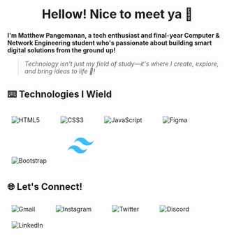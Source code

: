 <h1 align="center">Hellow! Nice to meet ya 👋</h1>

###

**I'm Matthew Pangemanan, a tech enthusiast and final-year Computer & Network Engineering student who's passionate about building smart digital solutions from the ground up!**

> *Technology isn't just my field of study—it's where I create, explore, and bring ideas to life 🚀!*

###

## ⌨️ Technologies I Wield
<div align="left" style="margin-top: 20px; margin-bottom: 20px;">
  <img src="https://cdn.jsdelivr.net/gh/devicons/devicon/icons/html5/html5-original.svg" width="60" height="60" alt="HTML5" style="margin: 10px;"/>
  &nbsp;&nbsp;&nbsp;&nbsp;&nbsp;
  <img src="https://cdn.jsdelivr.net/gh/devicons/devicon/icons/css3/css3-original.svg" width="60" height="60" alt="CSS3" style="margin: 10px;"/>
  &nbsp;&nbsp;&nbsp;&nbsp;&nbsp;
  <img src="https://cdn.jsdelivr.net/gh/devicons/devicon/icons/javascript/javascript-original.svg" width="60" height="60" alt="JavaScript" style="margin: 10px;"/>
  &nbsp;&nbsp;&nbsp;&nbsp;&nbsp;
  <img src="https://cdn.jsdelivr.net/gh/devicons/devicon/icons/figma/figma-original.svg" width="60" height="60" alt="Figma" style="margin: 10px;"/>
  &nbsp;&nbsp;&nbsp;&nbsp;&nbsp;
  <img src="https://cdn.jsdelivr.net/gh/devicons/devicon/icons/bootstrap/bootstrap-original.svg" width="60" height="60" alt="Bootstrap" style="margin: 10px;"/>
  &nbsp;&nbsp;&nbsp;&nbsp;&nbsp;
  <img src="https://raw.githubusercontent.com/devicons/devicon/master/icons/tailwindcss/tailwindcss-plain.svg" width="60" height="60" alt="Tailwind CSS" style="margin: 10px;"/>
</div>

## 🌐 Let's Connect!

<div align="left" style="margin-top: 20px; margin-bottom: 20px;">
  <a href="mailto:matthewpangemanan15@gmail.com" style="text-decoration: none;">
    <img src="https://cdn-icons-png.flaticon.com/512/5968/5968534.png" width="60" height="60" alt="Gmail" style="margin: 10px;"/>
  </a>
  &nbsp;&nbsp;&nbsp;&nbsp;&nbsp;
  <a href="https://www.instagram.com/mattcodes/" style="text-decoration: none;">
    <img src="https://cdn-icons-png.flaticon.com/512/174/174855.png" width="60" height="60" alt="Instagram" style="margin: 10px;"/>
  </a>
  &nbsp;&nbsp;&nbsp;&nbsp;&nbsp;
  <a href="https://twitter.com/hellopassingby" style="text-decoration: none;">
    <img src="https://cdn-icons-png.flaticon.com/512/733/733579.png" width="60" height="60" alt="Twitter" style="margin: 10px;"/>
  </a>
  &nbsp;&nbsp;&nbsp;&nbsp;&nbsp;
  <a href="https://discord.gg/your-invite" style="text-decoration: none;">
    <img src="https://cdn-icons-png.flaticon.com/512/5968/5968756.png" width="60" height="60" alt="Discord" style="margin: 10px;"/>
  </a>
  &nbsp;&nbsp;&nbsp;&nbsp;&nbsp;
  <a href="https://www.linkedin.com/in/matthew-pangemanan/" style="text-decoration: none;">
    <img src="https://cdn-icons-png.flaticon.com/512/174/174857.png" width="60" height="60" alt="LinkedIn" style="margin: 10px;"/>
  </a>
</div>

